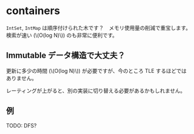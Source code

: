 # containers

`IntSet`, `IntMap` は順序付けられた木です？　メモリ使用量の削減で重宝します。検索が速い (\\(O(log N)\\)) のも非常に便利です。

## Immutable データ構造で大丈夫？

更新に多少の時間 (\\(O(log N)\\)) が必要ですが、今のところ TLE するほどではありません。

レーティングが上がると、別の実装に切り替える必要があるかもしれません。

## 例

TODO: DFS?

